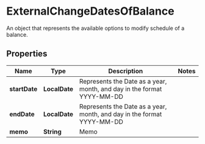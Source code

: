 

# ExternalChangeDatesOfBalance

An object that represents the available options to modify schedule of a balance.

## Properties

| Name | Type | Description | Notes |
|------------ | ------------- | ------------- | -------------|
|**startDate** | **LocalDate** | Represents the Date as a year, month, and day in the format YYYY-MM-DD |  |
|**endDate** | **LocalDate** | Represents the Date as a year, month, and day in the format YYYY-MM-DD |  |
|**memo** | **String** | Memo |  |



